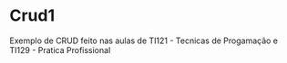 # Crud1
Exemplo de CRUD feito nas aulas de TI121 - Tecnicas de Progamação e TI129 - Pratica Profissional
